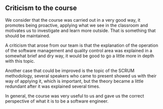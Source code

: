 ## Criticism to the course

We consider that the course was carried out in a very good way, it promotes being proactive, applying what we see in the classroom and motivates us to investigate and learn more outside. That is something that should be maintained.

A criticism that arose from our team is that the explanation of the operation of the software management and quality control area was explained in a somewhat brief and dry way, it would be good to go a little more in depth with this topic.

Another case that could be improved is the topic of the SCRUM methodology, several speakers who came to present showed us with their way of applying it, which is important, but the theory became a little redundant after it was explained several times.

In general, the course was very useful to us and gave us the correct perspective of what it is to be a software engineer.
